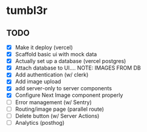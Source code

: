 # tumbl3r

## TODO

- [x] Make it deploy (vercel)
- [x] Scaffold basic ui with mock data
- [x] Actually set up a database (vercel postgres)
- [x] Attach database to UI.... NOTE: IMAGES FROM DB
- [x] Add authentication (w/ clerk)
- [x] Add image upload
- [x] add server-only to server components
- [x] Configure Next Image component properly
- [ ] Error management (w/ Sentry)
- [ ] Routing/image page (parallel route)
- [ ] Delete button (w/ Server Actions)
- [ ] Analytics (posthog)
